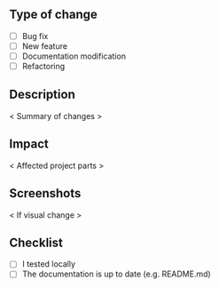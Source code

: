 ## Type of change
- [ ] Bug fix
- [ ] New feature
- [ ] Documentation modification
- [ ] Refactoring

## Description
< Summary of changes >

## Impact
< Affected project parts >

## Screenshots
< If visual change >

## Checklist
- [ ] I tested locally
- [ ] The documentation is up to date (e.g. README.md)

